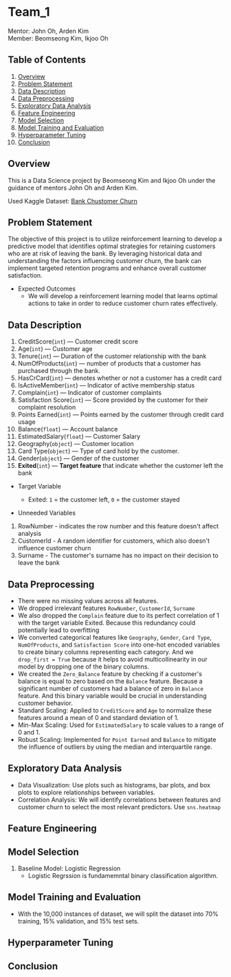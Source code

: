 # Team_1

Mentor: John Oh, Arden Kim  
Member: Beomseong Kim, Ikjoo Oh

## Table of Contents
1. [Overview](#overview)
2. [Problem Statement](#Problem-Statement)
3. [Data Description](#Data-Description)
4. [Data Preprocessing](#Data-Preprocessing)
5. [Exploratory Data Analysis](#Exploratory-Data-Analysis)
6. [Feature Engineering](#Feature-Engineering)
7. [Model Selection](#Model-Selection)   
8. [Model Training and Evaluation](#Model-Training-and-Evaluation)
9. [Hyperparameter Tuning](#Hyperparameter-Tuning)
10. [Conclusion](#Conclusion)

## Overview

This is a Data Science project by Beomseong Kim and Ikjoo Oh under the guidance of mentors John Oh and Arden Kim. 

Used Kaggle Dataset: [Bank Chustomer Churn](https://www.kaggle.com/datasets/radheshyamkollipara/bank-customer-churn/data)

## Problem Statement
The objective of this project is to utilize reinforcement learning to develop a predictive model that identifies optimal strategies for retaining customers who are at risk of leaving the bank. By leveraging historical data and understanding the factors influencing customer churn, the bank can implement targeted retention programs and enhance overall customer satisfaction.

- Expected Outcomes
  - We will develop a reinforcement learning model that learns optimal actions to take in order to reduce customer churn rates effectively.

## Data Description
1. CreditScore(`int`) — Customer credit score
2. Age(`int`) — Customer age
3. Tenure(`int`) — Duration of the customer relationship with the bank
4. NumOfProducts(`int`) — number of products that a customer has purchased through the bank.
5. HasCrCard(`int`) — denotes whether or not a customer has a credit card
6. IsActiveMember(`int`) — Indicator of active membership status
7. Complain(`int`) — Indicator of customer complaints
8. Satisfaction Score(`int`) — Score provided by the customer for their complaint resolution
9. Points Earned(`int`) — Points earned by the customer through credit card usage
10. Balance(`float`) — Account balance
11. EstimatedSalary(`float`) — Customer Salary
12. Geography(`object`) — Customer location
13. Card Type(`object`) — Type of card hold by the customer.
14. Gender(`object`) — Gender of the customer
15. **Exited**(`int`) — **Target feature** that indicate whether the customer left the bank

- Target Variable
  - Exited: `1` = the customer left, `0` = the customer stayed

- Unneeded Variables
1. RowNumber - indicates the row number and this feature doesn't affect analysis
2. CustomerId - A random identifier for customers, which also doesn't influence customer churn
3. Surname - The customer's surname has no impact on their decision to leave the bank

## Data Preprocessing
- There were no missing values across all features.
- We dropped irrelevant features `RowNumber`, `CustomerId`, `Surname`
- We also dropped the `Complain` feature due to its perfect correlation of 1 with the target variable Exited. Because this redundancy could potentially lead to overfitting
- We converted categorical features like `Geography`, `Gender`, `Card Type`, `NumOfProducts`, and `Satisfaction Score` into one-hot encoded variables to create binary columns representing each category. And we `drop_first = True` because it helps to avoid multicollinearity in our model by dropping one of the binary columns.
- We created the `Zero_Balance` feature by checking if a customer's balance is equal to zero based on the `Balance` feature. Because a significant number of customers had a balance of zero in `Balance` feature. And this binary variable would be crucial in understanding customer behavior.
- Standard Scaling: Applied to `CreditScore` and `Age` to normalize these features around a mean of 0 and standard deviation of 1.
- Min-Max Scaling: Used for `EstimatedSalary` to scale values to a range of 0 and 1.
- Robust Scaling: Implemented for `Point Earned` and `Balance` to mitigate the influence of outliers by using the median and interquartile range.

## Exploratory Data Analysis
- Data Visualization: Use plots such as histograms, bar plots, and box plots to explore relationships between variables. 
- Correlation Analysis: We will identify correlations between features and customer churn to select the most relevant predictors. Use `sns.heatmap`

## Feature Engineering

## Model Selection
1. Baseline Model: Logistic Regression
    - Logistic Regrssion is fundamemntal binary classification algorithm.

## Model Training and Evaluation
- With the 10,000 instances of dataset, we will split the dataset into 70% training, 15% validation, and 15% test sets. 

## Hyperparameter Tuning

## Conclusion


